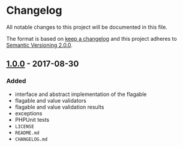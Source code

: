 # Changelog
All notable changes to this project will be documented in this file.

The format is based on [keep a changelog][xtlink-keep-a-changelog]
and this project adheres to [Semantic Versioning 2.0.0][xtlink-semantic-versioning].

## [1.0.0] - 2017-08-30

### Added

* interface and abstract implementation of the flagable
* flagable and value validators
* flagable and value validation results
* exceptions
* PHPUnit tests
* `LICENSE`
* `README.md`
* `CHANGELOG.md`

[1.0.0]: https://github.com/codekandis/phlags/compare/64d8fc0ef458668eb8b47e208f72fbf517f0abb7...1.0.0

[xtlink-keep-a-changelog]: http://keepachangelog.com/en/1.0.0/
[xtlink-semantic-versioning]: http://semver.org/spec/v2.0.0.html
